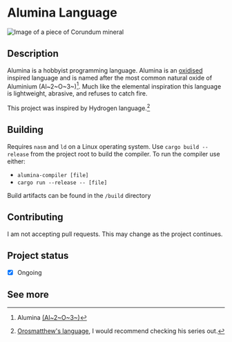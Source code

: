 # Alumina Language

![Image of a piece of Corundum mineral](https://upload.wikimedia.org/wikipedia/commons/1/1e/Corindon_azulEZ.jpg)

## Description
Alumina is a hobbyist programming language. Alumina is an [oxidised](https://www.rust-lang.org/) inspired language and is named after the most common natural oxide of Aluminium (Al~2~O~3~)[^al2o3]. Much like the elemental inspiration this language is lightweight, abrasive, and refuses to catch fire. 

This project was inspired by Hydrogen language.[^hydro]

## Building
Requires `nasm` and `ld` on a Linux operating system. Use `cargo build --release` from the project root to build the compiler. To run the compiler use either:
- `alumina-compiler [file]` 
- `cargo run --release -- [file]` 

Build artifacts can be found in the `/build` directory


## Contributing
I am not accepting pull requests. This may change as the project continues.


## Project status
- [x] Ongoing


## See more

[^al2o3]: Alumina [(Al~2~O~3~)](https://en.wikipedia.org/wiki/Aluminium_oxide)

[^hydro]: [Orosmatthew's language](https://github.com/orosmatthew/hydrogen-cpp/tree/master), I would recommend checking his series out.
